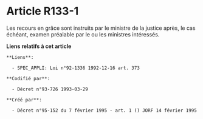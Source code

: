 # Article R133-1

Les recours en grâce sont instruits par le ministre de la justice après, le cas échéant, examen préalable par le ou les
ministres intéressés.

**Liens relatifs à cet article**

	**Liens**:

	  - SPEC_APPLI: Loi n°92-1336 1992-12-16 art. 373

	**Codifié par**:

	  - Décret n°93-726 1993-03-29

	**Créé par**:

	  - Décret n°95-152 du 7 février 1995 - art. 1 () JORF 14 février 1995
